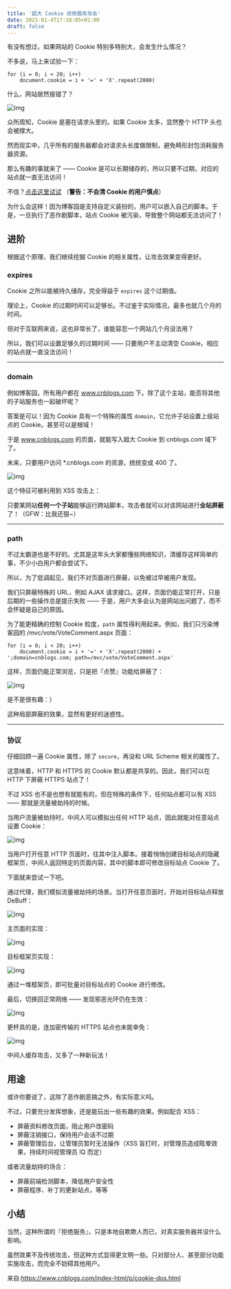 ```yaml
---
title: '超大 Cookie 拒绝服务攻击'
date: 2021-01-4T17:18:05+01:00
draft: false
---
```




有没有想过，如果网站的 Cookie 特别多特别大，会发生什么情况？

不多说，马上来试验一下：

```
for (i = 0; i < 20; i++)
    document.cookie = i + '=' + 'X'.repeat(2000)
```

什么，网站居然报错了？

![img](https://i.loli.net/2021/01/04/zsyrTIJBhtGmZEF.png)

众所周知，Cookie 是塞在请求头里的。如果 Cookie 太多，显然整个 HTTP 头也会被撑大。

然而现实中，几乎所有的服务器都会对请求头长度做限制，避免畸形封包消耗服务器资源。

那么有趣的事就来了 —— Cookie 是可以长期储存的，所以只要不过期，对应的站点就一直无法访问！

不信？[点击这里试试](https://www.cnblogs.com/jsapp) （**警告：不会清 Cookie 的用户慎点**）

为什么会这样！因为博客园是支持自定义装扮的，用户可以嵌入自己的脚本。于是，一旦执行了恶作剧脚本，站点 Cookie 被污染，导致整个网站都无法访问了！

## 进阶

根据这个原理，我们继续挖掘 Cookie 的相关属性，让攻击效果变得更好。

### expires

Cookie 之所以能被持久储存，完全得益于 `expires` 这个过期值。

理论上，Cookie 的过期时间可以足够长。不过鉴于实际情况，最多也就几个月的时间。

但对于互联网来说，这也非常长了，谁能容忍一个网站几个月没法用？

所以，我们可以设置足够久的过期时间 —— 只要用户不主动清空 Cookie，相应的站点就一直没法访问！

------

### domain

例如博客园，所有用户都在 www.cnblogs.com 下。除了这个主站，能否将其他的子站服务也一起破坏呢？

答案是可以！因为 Cookie 具有一个特殊的属性 `domain`，它允许子站设置上级站点的 Cookie。甚至可以是根域！

于是 www.cnblogs.com 的页面，就能写入超大 Cookie 到 cnblogs.com 域下了。

未来，只要用户访问 *.cnblogs.com 的资源，统统变成 400 了。

![img](https://i.loli.net/2021/01/04/zsyrTIJBhtGmZEF.png)

这个特征可被利用到 XSS 攻击上：

只要某网站**任何一个子站**能够运行跨站脚本，攻击者就可以对该网站进行**全站屏蔽**了！（GFW：比我还狠~）

------

### path

不过太霸道也是不好的。尤其是这年头大家都懂些网络知识，清缓存这样简单的事，不少小白用户都会尝试下。

所以，为了低调起见，我们不对页面进行屏蔽，以免被过早被用户发现。

我们只屏蔽特殊的 URL，例如 AJAX 请求接口。这样，页面仍能正常打开，只是后期的一些操作总是提示失败 —— 于是，用户大多会认为是网站出问题了，而不会怀疑是自己的原因。

为了能更精确的控制 Cookie 粒度，`path` 属性得利用起来。例如，我们只污染博客园的 /mvc/vote/VoteComment.aspx 页面：

```
for (i = 0; i < 20; i++)
    document.cookie = i + '=' + 'X'.repeat(2000) + ';domain=cnblogs.com; path=/mvc/vote/VoteComment.aspx'
```

这样，页面仍能正常浏览，只是把『点赞』功能给屏蔽了：

![img](https://i.loli.net/2021/01/04/zsyrTIJBhtGmZEF.png)

是不是很有趣：）

这种局部屏蔽的效果，显然有更好的迷惑性。

------

### 协议

仔细回顾一遍 Cookie 属性，除了 `secure`，再没和 URL Scheme 相关的属性了。

这意味着，HTTP 和 HTTPS 的 Cookie 默认都是共享的。因此，我们可以在 HTTP 下屏蔽 HTTPS 站点了！

不过 XSS 也不是也想有就能有的，但在特殊的条件下，任何站点都可以有 XSS —— 那就是流量被劫持的时候。

当用户流量被劫持时，中间人可以模拟出任何 HTTP 站点，因此就能对任意站点设置 Cookie：

![img](https://i.loli.net/2021/01/04/zsyrTIJBhtGmZEF.png)

当用户打开任意 HTTP 页面时，往其中注入脚本。接着悄悄创建目标站点的隐藏框架页，中间人返回特定的页面内容，其中的脚本即可修改目标站点 Cookie 了。

下面就来尝试一下吧。

通过代理，我们模拟流量被劫持的场景。当打开任意页面时，开始对目标站点释放 DeBuff：

![img](https://i.loli.net/2021/01/04/zsyrTIJBhtGmZEF.png)

主页面的实现：

![img](https://i.loli.net/2021/01/04/zsyrTIJBhtGmZEF.png)

目标框架页实现：

![img](http://yck.pt6z.cn/wp-content/uploads/2018/05/030736399925784.png)

通过一堆框架页，即可批量对目标站点的 Cookie 进行修改。

最后，切换回正常网络 —— 发现邪恶光环仍在生效：

![img](https://i.loli.net/2021/01/04/JAvpCrfjUnZT6hV.png)

更杯具的是，连加密传输的 HTTPS 站点也未能幸免：

![img](https://i.loli.net/2021/01/04/8OfBRW5gtY2PUwK.png)

中间人缓存攻击，又多了一种新玩法！

## 用途

或许你要说了，这除了恶作剧恶搞之外，有实际意义吗。

不过，只要充分发挥想象，还是能玩出一些有趣的效果。例如配合 XSS：

- 屏蔽资料修改页面，阻止用户改密码
- 屏蔽注销接口，保持用户会话不过期
- 屏蔽管理后台，让管理员暂时无法操作（XSS 盲打时，对管理员造成眩晕效果，持续时间视管理员 IQ 而定）

或者流量劫持的场合：

- 屏蔽前端检测脚本，降低用户安全性
- 屏蔽程序、补丁的更新站点，等等

## 小结

当然，这种所谓的『拒绝服务』，只是本地自欺欺人而已，对真实服务器并没什么影响。

虽然效果不及传统攻击，但这种方式显得更文明一些。只对部分人、甚至部分功能实施攻击，而完全不妨碍其他用户。



来自:https://www.cnblogs.com/index-html/p/cookie-dos.html